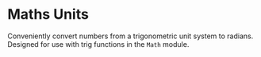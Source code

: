 # Maths Units

Conveniently convert numbers from a trigonometric unit system
to radians.  Designed for use with trig functions in the `Math`
module.
